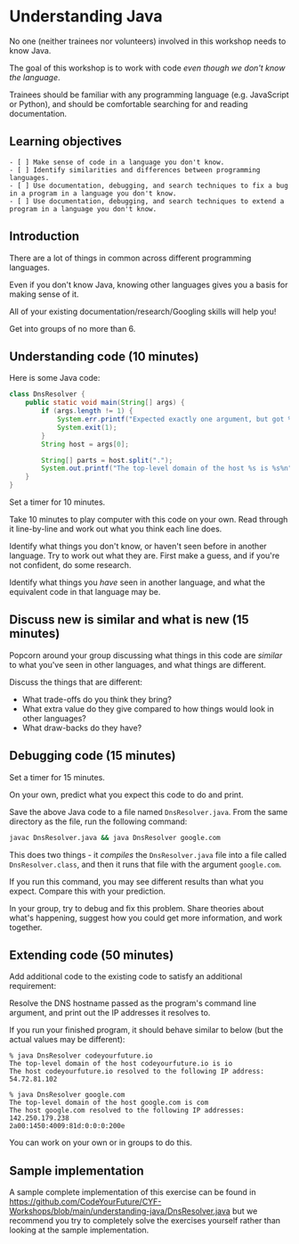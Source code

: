 # Understanding Java

No one (neither trainees nor volunteers) involved in this workshop needs to know Java.

The goal of this workshop is to work with code _even though we don't know the language_.

Trainees should be familiar with any programming language (e.g. JavaScript or Python), and should be comfortable searching for and reading documentation.

## Learning objectives

```objectives
- [ ] Make sense of code in a language you don't know.
- [ ] Identify similarities and differences between programming languages.
- [ ] Use documentation, debugging, and search techniques to fix a bug in a program in a language you don't know.
- [ ] Use documentation, debugging, and search techniques to extend a program in a language you don't know.
```

## Introduction

There are a lot of things in common across different programming languages.

Even if you don't know Java, knowing other languages gives you a basis for making sense of it.

All of your existing documentation/research/Googling skills will help you!

Get into groups of no more than 6.

## Understanding code (10 minutes)

Here is some Java code:

```java
class DnsResolver {
    public static void main(String[] args) {
        if (args.length != 1) {
            System.err.printf("Expected exactly one argument, but got %d%n", args.length);
            System.exit(1);
        }
        String host = args[0];

        String[] parts = host.split(".");
        System.out.printf("The top-level domain of the host %s is %s%n", host, parts[parts.length - 1]);
    }
}
```

Set a timer for 10 minutes.

Take 10 minutes to play computer with this code on your own. Read through it line-by-line and work out what you think each line does.

Identify what things you don't know, or haven't seen before in another language. Try to work out what they are. First make a guess, and if you're not confident, do some research.

Identify what things you _have_ seen in another language, and what the equivalent code in that language may be.

## Discuss new is similar and what is new (15 minutes)

Popcorn around your group discussing what things in this code are _similar_ to what you've seen in other languages, and what things are different.

Discuss the things that are different:
* What trade-offs do you think they bring?
* What extra value do they give compared to how things would look in other languages?
* What draw-backs do they have?

## Debugging code (15 minutes)

Set a timer for 15 minutes.

On your own, predict what you expect this code to do and print.

Save the above Java code to a file named `DnsResolver.java`. From the same directory as the file, run the following command:

```bash
javac DnsResolver.java && java DnsResolver google.com
```

This does two things - it _compiles_ the `DnsResolver.java` file into a file called `DnsResolver.class`, and then it runs that file with the argument `google.com`.

If you run this command, you may see different results than what you expect. Compare this with your prediction.

In your group, try to debug and fix this problem. Share theories about what's happening, suggest how you could get more information, and work together.

## Extending code (50 minutes)

Add additional code to the existing code to satisfy an additional requirement:

Resolve the DNS hostname passed as the program's command line argument, and print out the IP addresses it resolves to.

If you run your finished program, it should behave similar to below (but the actual values may be different):

```console
% java DnsResolver codeyourfuture.io
The top-level domain of the host codeyourfuture.io is io
The host codeyourfuture.io resolved to the following IP address:
54.72.81.102

% java DnsResolver google.com
The top-level domain of the host google.com is com
The host google.com resolved to the following IP addresses:
142.250.179.238
2a00:1450:4009:81d:0:0:0:200e
```

You can work on your own or in groups to do this.

## Sample implementation

A sample complete implementation of this exercise can be found in https://github.com/CodeYourFuture/CYF-Workshops/blob/main/understanding-java/DnsResolver.java but we recommend you try to completely solve the exercises yourself rather than looking at the sample implementation.
